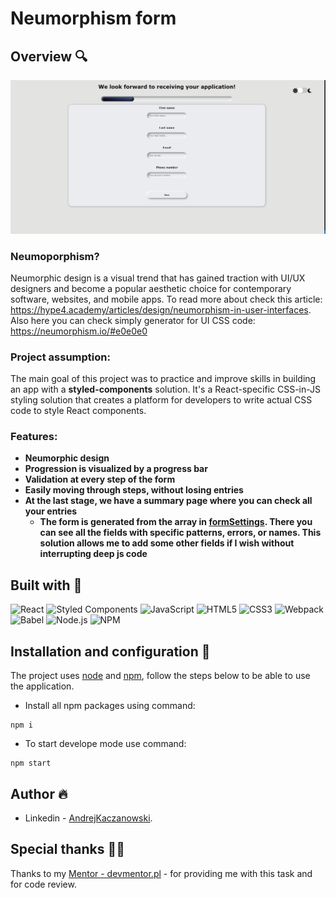 # Neumorphism form

## Overview 🔍

![](./src/animation/Animation.gif)

### Neumoporphism?

Neumorphic design is a visual trend that has gained traction with UI/UX designers and become a popular aesthetic choice for contemporary software, websites, and mobile apps. To read more about check this article: https://hype4.academy/articles/design/neumorphism-in-user-interfaces. Also here you can check simply generator for UI CSS code: https://neumorphism.io/#e0e0e0

### Project assumption:
The main goal of this project was to practice and improve skills in building an app with a **styled-components** solution. It's a React-specific CSS-in-JS styling solution that creates a platform for developers to write actual CSS code to style React components.

### Features:

- **Neumorphic design**
- **Progression is visualized by a progress bar**
- **Validation at every step of the form**
- **Easily moving through steps, without losing entries**
- **At the last stage, we have a summary page where you can check all your entries**
   - **The form is generated from the array in [formSettings](https://github.com/iDairou/Neumorphism-form/blob/main/src/Helpers/formSettings.js). There you can see all the fields with specific patterns, errors, or names. This solution allows me to add some other fields if I wish without interrupting deep js code**


## Built with 🔧
![React](https://img.shields.io/badge/React-20232A?style=for-the-badge&logo=react&logoColor=61DAFB)
![Styled Components](https://img.shields.io/badge/Styled%20Components-FFFFFF?style=for-the-badge&logo=styled-components&logoColor=black)
![JavaScript](https://img.shields.io/badge/JavaScript-323330?style=for-the-badge&logo=javascript&logoColor=F7DF1E)
![HTML5](https://img.shields.io/badge/HTML5-E34F26?style=for-the-badge&logo=html5&logoColor=white)
![CSS3](https://img.shields.io/badge/CSS3-1572B6?style=for-the-badge&logo=css3&logoColor=white)
![Webpack](https://img.shields.io/badge/Webpack-8DD6F9?style=for-the-badge&logo=Webpack&logoColor=white)
![Babel](https://img.shields.io/badge/Babel-F9DC3E?style=for-the-badge&logo=babel&logoColor=white)
![Node.js](https://img.shields.io/badge/Node.JS-339933?style=for-the-badge&logo=Node.js&logoColor=white)
![NPM](https://img.shields.io/badge/NPM-CB3837?style=for-the-badge&logo=npm&logoColor=white)

## Installation and configuration 💾

The project uses [node](https://nodejs.org/en/) and [npm](https://www.npmjs.com/), follow the steps below to be able to use the application.

- Install all npm packages using command:
````
npm i
````

- To start develope mode use command:

````
npm start
````


## Author 🔥
* Linkedin - [AndrejKaczanowski](https://www.linkedin.com/in/andrej-kaczanowski-frontend/).

## Special thanks 🙏🏻
Thanks to my [Mentor - devmentor.pl](https://devmentor.pl/) - for providing me with this task and for code review.
